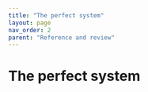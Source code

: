 ```yaml
---
title: "The perfect system"
layout: page
nav_order: 2
parent: "Reference and review"
---
```


# The perfect system